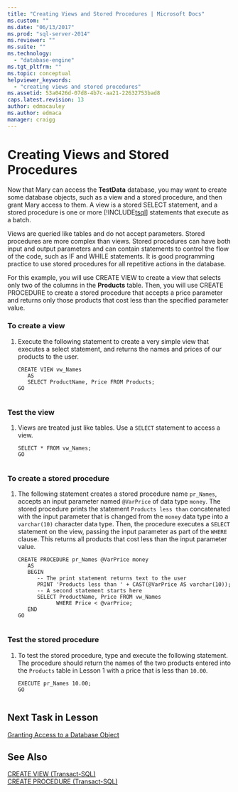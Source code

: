 ```yaml
---
title: "Creating Views and Stored Procedures | Microsoft Docs"
ms.custom: ""
ms.date: "06/13/2017"
ms.prod: "sql-server-2014"
ms.reviewer: ""
ms.suite: ""
ms.technology: 
  - "database-engine"
ms.tgt_pltfrm: ""
ms.topic: conceptual
helpviewer_keywords: 
  - "creating views and stored procedures"
ms.assetid: 53a0426d-07d8-4b7c-aa21-22632753bad8
caps.latest.revision: 13
author: edmacauley
ms.author: edmaca
manager: craigg
---
```

# Creating Views and Stored Procedures
  Now that Mary can access the **TestData** database, you may want to create some database objects, such as a view and a stored procedure, and then grant Mary access to them. A view is a stored SELECT statement, and a stored procedure is one or more [!INCLUDE[tsql](../includes/tsql-md.md)] statements that execute as a batch.  
  
 Views are queried like tables and do not accept parameters. Stored procedures are more complex than views. Stored procedures can have both input and output parameters and can contain statements to control the flow of the code, such as IF and WHILE statements. It is good programming practice to use stored procedures for all repetitive actions in the database.  
  
 For this example, you will use CREATE VIEW to create a view that selects only two of the columns in the **Products** table. Then, you will use CREATE PROCEDURE to create a stored procedure that accepts a price parameter and returns only those products that cost less than the specified parameter value.  
  
### To create a view  
  
1.  Execute the following statement to create a very simple view that executes a select statement, and returns the names and prices of our products to the user.  
  
    ```  
    CREATE VIEW vw_Names  
       AS  
       SELECT ProductName, Price FROM Products;  
    GO  
  
    ```  
  
### Test the view  
  
1.  Views are treated just like tables. Use a `SELECT` statement to access a view.  
  
    ```  
    SELECT * FROM vw_Names;  
    GO  
  
    ```  
  
### To create a stored procedure  
  
1.  The following statement creates a stored procedure name `pr_Names`, accepts an input parameter named `@VarPrice` of data type `money`. The stored procedure prints the statement `Products less than` concatenated with the input parameter that is changed from the `money` data type into a `varchar(10)` character data type. Then, the procedure executes a `SELECT` statement on the view, passing the input parameter as part of the `WHERE` clause. This returns all products that cost less than the input parameter value.  
  
    ```  
    CREATE PROCEDURE pr_Names @VarPrice money  
       AS  
       BEGIN  
          -- The print statement returns text to the user  
          PRINT 'Products less than ' + CAST(@VarPrice AS varchar(10));  
          -- A second statement starts here  
          SELECT ProductName, Price FROM vw_Names  
                WHERE Price < @varPrice;  
       END  
    GO  
  
    ```  
  
### Test the stored procedure  
  
1.  To test the stored procedure, type and execute the following statement. The procedure should return the names of the two products entered into the `Products` table in Lesson 1 with a price that is less than `10.00`.  
  
    ```  
    EXECUTE pr_Names 10.00;  
    GO  
  
    ```  
  
## Next Task in Lesson  
 [Granting Access to a Database Object](lesson-2-4-granting-access-to-a-database-object.md)  
  
## See Also  
 [CREATE VIEW &#40;Transact-SQL&#41;](/sql/t-sql/statements/create-view-transact-sql)   
 [CREATE PROCEDURE &#40;Transact-SQL&#41;](/sql/t-sql/statements/create-procedure-transact-sql)  
  
  
